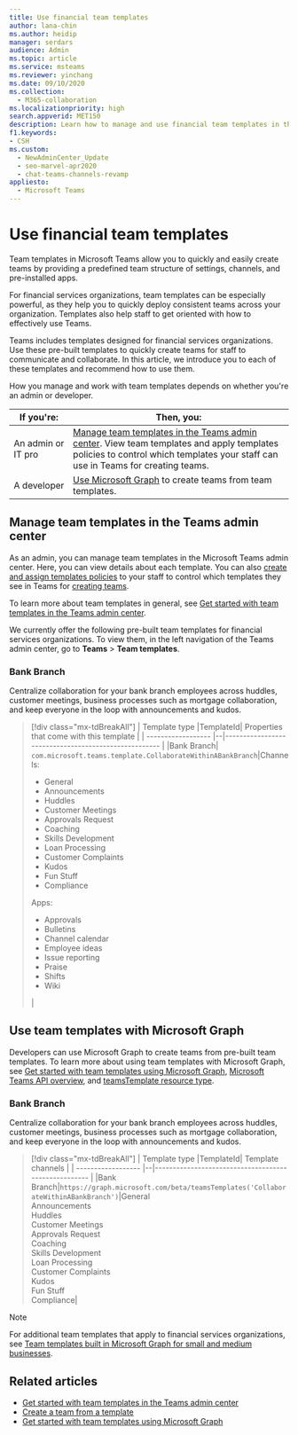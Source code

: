 ```yaml
---
title: Use financial team templates
author: lana-chin
ms.author: heidip
manager: serdars
audience: Admin
ms.topic: article
ms.service: msteams
ms.reviewer: yinchang
ms.date: 09/10/2020
ms.collection: 
  - M365-collaboration
ms.localizationpriority: high
search.appverid: MET150
description: Learn how to manage and use financial team templates in the Teams admin center and with Microsoft Graph to quickly and easily create teams for your financial services organization. 
f1.keywords:
- CSH
ms.custom: 
  - NewAdminCenter_Update
  - seo-marvel-apr2020
  - chat-teams-channels-revamp
appliesto: 
  - Microsoft Teams
---
```


# Use financial team templates

Team templates in Microsoft Teams allow you to quickly and easily create teams by providing a predefined team structure of settings, channels, and pre-installed apps.

For financial services organizations, team templates can be especially powerful, as they help you to quickly deploy consistent teams across your organization. Templates also help staff to get oriented with how to effectively use Teams.

Teams includes templates designed for financial services organizations. Use these pre-built templates to quickly create teams for staff to communicate and collaborate. In this article, we introduce you to each of these templates and recommend how to use them.

How you manage and work with team templates depends on whether you're an admin or developer.

|If you're: | Then, you: |
| ---- | --------- |
| An admin or IT pro |[Manage team templates in the Teams admin center](#manage-team-templates-in-the-teams-admin-center). View team templates and apply templates policies to control which templates your staff can use in Teams for creating teams. |
| A developer | [Use Microsoft Graph](#use-team-templates-with-microsoft-graph) to create teams from team templates. |

## Manage team templates in the Teams admin center

As an admin, you can manage team templates in the Microsoft Teams admin center. Here, you can view details about each template. You can also [create and assign templates policies](templates-policies.md) to your staff to control which templates they see in Teams for [creating teams](https://support.microsoft.com/office/create-a-team-with-team-templates-702a2977-e662-4038-bef5-bdf8ee47b17b).

To learn more about team templates in general, see [Get started with team templates in the Teams admin center](get-started-with-teams-templates-in-the-admin-console.md).

We currently offer the following pre-built team templates for financial services organizations. To view them, in the left navigation of the Teams admin center, go to **Teams** > **Team templates**.

### Bank Branch

Centralize collaboration for your bank branch employees across huddles, customer meetings, business processes such as mortgage collaboration, and keep everyone in the loop with announcements and kudos.

>[!div class="mx-tdBreakAll"]
>| Template type |TemplateId| Properties that come with this template |
>| ------------------ |--|----------------------------------------------------- |
>|Bank Branch| `com.microsoft.teams.template.CollaborateWithinABankBranch`|Channels: <ul><li>General<li>Announcements</li><li>Huddles</li><li>Customer Meetings</li><li>Approvals Request </li><li>Coaching</li><li>Skills Development</li><li>Loan Processing</li><li>Customer Complaints</li><li>Kudos</li><li>Fun Stuff</li><li>Compliance</li></ul>Apps:<ul><li>Approvals</li><li>Bulletins</li><li>Channel calendar</li><li>Employee ideas</li><li>Issue reporting</li><li>Praise</li><li>Shifts</li><li>Wiki</li></ul>|

## Use team templates with Microsoft Graph

Developers can use Microsoft Graph to create teams from pre-built team templates. To learn more about using team templates with Microsoft Graph, see [Get started with team templates using Microsoft Graph](get-started-with-teams-templates.md), [Microsoft Teams API overview](/graph/teams-concept-overview?view=graph-rest-1.0&preserve-view=true), and [teamsTemplate resource type](/graph/api/resources/teamstemplate?view=graph-rest-1.0&preserve-view=true).

### Bank Branch

Centralize collaboration for your bank branch employees across huddles, customer meetings, business processes such as mortgage collaboration, and keep everyone in the loop with announcements and kudos.

>[!div class="mx-tdBreakAll"]
>| Template type |TemplateId| Template channels |
>| ------------------ |--|----------------------------------------------------- |
>|Bank Branch|`https://graph.microsoft.com/beta/teamsTemplates('CollaborateWithinABankBranch')`|General<br>Announcements<br>Huddles<br>Customer Meetings<br>Approvals Request<br>Coaching<br>Skills Development<br>Loan Processing<br>Customer Complaints<br>Kudos<br>Fun Stuff<br>Compliance|

> [!NOTE]
> For additional team templates that apply to financial services organizations, see [Team templates built in Microsoft Graph for small and medium businesses](smb-templates.md).

## Related articles

- [Get started with team templates in the Teams admin center](get-started-with-teams-templates-in-the-admin-console.md)
- [Create a team from a template](https://support.microsoft.com/office/create-a-team-with-team-templates-702a2977-e662-4038-bef5-bdf8ee47b17b)
- [Get started with team templates using Microsoft Graph](get-started-with-teams-templates.md)
